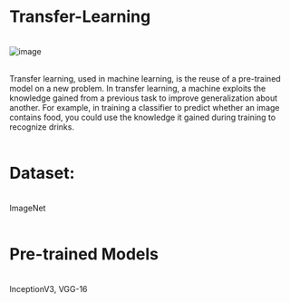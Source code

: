 # Transfer-Learning
<br/>![image](https://user-images.githubusercontent.com/70025630/137146424-33271aec-238e-4c4a-b7ac-626315728bbc.png)

<br/>Transfer learning, used in machine learning, is the reuse of a pre-trained model on a new problem. In transfer learning, a machine exploits the knowledge gained from a previous task to improve generalization about another. For example, in training a classifier to predict whether an image contains food, you could use the knowledge it gained during training to recognize drinks.
<br/><br/>
# Dataset:
<br/>ImageNet
<br/><br/>
# Pre-trained Models 
<br/>InceptionV3, VGG-16

